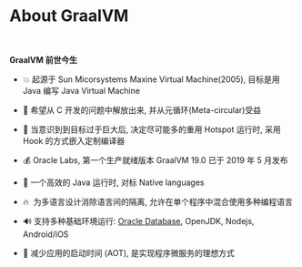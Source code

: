 # About GraalVM

&nbsp;

**GraalVM 前世今生**

- 💥 起源于 Sun Micorsystems Maxine Virtual Machine(2005), 目标是用 Java 编写 Java Virtual Machine

- 🎯 希望从 C 开发的问题中解放出来, 并从元循环(Meta-circular)受益

- 🐌 当意识到到目标过于巨大后, 决定尽可能多的重用 Hotspot 运行时, 采用 Hook 的方式嵌入定制编译器

<div v-click="1">

- 💰 Oracle Labs, 第一个生产就绪版本 GraalVM 19.0 已于 2019 年 5 月发布

- 🚄 一个高效的 Java 运行时, 对标 Native languages

- 🔥 &nbsp;为多语言设计消除语言间的隔离, 允许在单个程序中混合使用多种编程语言

- 🔊 支持多种基础环境运行: [Oracle Database](https://www.graalvm.org/examples/mle-oracle/), OpenJDK, Nodejs, Android/iOS

- 🌈 减少应用的启动时间 (AOT), 是实现程序微服务的理想方式

</div>

<!--

C 开发问题: JNI

元循环: 语言的自举, 嵌套运行时(自己运行自己)

* 以 native-languages 为目标, 提升 JVM 语言的性能
* 通过aot技术降低启动时间
* 多种嵌入式环境支持
* 应用程序不在受到语言的限制, 在一个应用程序中支持多种编程语言
* 支持通过扩展来实现语言运行

-->
